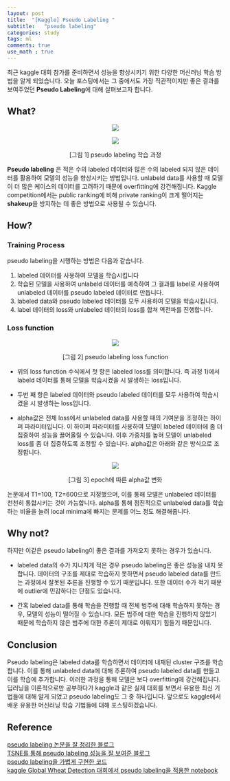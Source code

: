 ```yaml
---
layout: post
title:  "[Kaggle] Pseudo Labeling "
subtitle:   "pseudo labeling"
categories: study
tags: ml
comments: true
use_math : true
---
```


최근 kaggle 대회 참가를 준비하면서 성능을 향상시키기 위한 다양한 머신러닝 학습 방법을 알게 되었습니다. 오늘 포스팅에서는 그 중에서도 가장 직관적이지만 좋은 결과를 보여주었던 **Pseudo Labeling**에 대해 살펴보고자 합니다. 

## What?

<p align="center"><img src="https://www.stand-firm-peter.me/gallery/pseudo.png"></p><p align="center"><img src="https://www.stand-firm-peter.me/gallery/pseudo2.png"></p>
<p align="center">[그림 1] pseudo labeling 학습 과정</p>  

**Pseudo labeling** 은 적은 수의 labeled 데이터와 많은 수의 labeled 되지 않은 데이터를 활용하여 모델의 성능을 향상시키는 방법입니다.  unlabeld data를 사용할 때 모델이 더 많은 케이스의 데이터를 고려하기 때문에 overfitting에 강건해집니다.  Kaggle competition에서는 public ranking에 비해 private ranking이 크게 떨어지는 **shakeup**을 방지하는 데 좋은 방법으로 사용될 수 있습니다.  
  
  ## How?

### Training Process
pseudo labeling을 시행하는 방법은 다음과 같습니다. 

1) labeled 데이터를 사용하여 모델을 학습시킵니다  
2) 학습된 모델을 사용하여 unlabeld 데이터를 예측하여 그 결과를 label로 사용하여 unlabeled 데이터를 pseudo labeled 데이터로 만듭니다.  
3) labeled data와 pseudo labeled 데이터를 모두 사용하여 모델을 학습시킵니다.  
4) label 데이터의 loss와 unlabeled 데이터의 loss를 합쳐 역전파를 진행합니다.  

### Loss function  
  
<p align="center"><img src="https://miro.medium.com/max/700/1*h6UJE8uAgaVvIx2XJiDBdg.png"></p>  
<p align="center">[그림 2] pseudo labeling loss function</p>    
  
- 위의 loss function 수식에서 첫 항은 labeled loss를 의미합니다. 즉 과정 1)에서 labeld 데이터를 통해 모델을 학습시켰을 시 발생하는 loss입니다.  
  
- 두번 째 항은 labeled 데이터와 pseudo labeled 데이터를 모두 사용하여 학습시켰을 시 발생하는 loss입니다.  
  
- alpha값은 전체 loss에서 unlabeled data를 사용할 때의 기여분을 조정하는 하이퍼 파라미터입니다. 이 하이퍼 파라미터를 사용하여 모델이 labeled 데이터에 좀 더 집중하여 성능을 끌어올릴 수 있습니다. 이후 가중치를 높혀 모델이 unlabeled loss를 좀 더 집중하도록 조정할 수 있습니다.  alpha값은 아래와 같은 방식으로 조정합니다. 
  
<p align="center"><img src="https://miro.medium.com/max/644/1*LAxeb_l9k1yfAOUiRLYxAA.png"></p>  
<p align="center">[그림 3] epoch에 따른 alpha값 변화</p>    
  
논문에서 T1=100, T2=600으로 지정했으며, 이를 통해 모델은 unlabeled 데이터를 천천히 통합시키는 것이 가능합니다.  alpha를 통해 점진적으로 unlabeled data를 학습하는 비율을 늘려 local minima에 빠지는 문제를 어느 정도 해결해줍니다. 

## Why not?

하지만 이같은 pseudo labeling이 좋은 결과를 가져오지 못하는 경우가 있습니다. 

- labeled data의 수가 지나치게 적은 경우 pseudo labeling은 좋은 성능을 내지 못합니다. 데이터의 구조를 제대로 학습하지 못하면서 pseudo labeled data를 만드는 과정에서 잘못된 추론을 진행할 수 있기 때문입니다. 또한 데이터 수가 적기 때문에 outlier에 민감하다는 단점도 있습니다.

- 간혹 labeled data를 통해 학습을 진행할 때 전체 범주에 대해 학습하지 못하는 경우, 모델의 성능이 떨어질 수 있습니다. 모든 범주에 대한 학습을 진행하지 않았기 때문에 학습하지 않은 범주에 대한 추론이 제대로 이뤄지기 힘들기 때문입니다. 

## Conclusion

Pseudo labeling은 labeled data를 학습하면서 데이터에 내재된 cluster 구조를 학습합니다. 이를 통해 unlabeled data에 대해 추론하여 pseudo labeled data를 만들고 이를 학습에 추가합니다. 이러한 과정을 통해 모델은 보다 overfitting에 강건해집니다. 딥러닝을 이론적으로만 공부하다가 kaggle과 같은 실제 대회를 보면서 유용한 최신 기법들에 대해 알게 되었고 pseudo labeling도 그 중 하나입니다. 앞으로도 kaggle에서 배운 유용한 머신러닝 학습 기법들에 대해 포스팅하겠습니다. 

## Reference

[pseudo labeling 논문을 잘 정리한 블로그](https://www.stand-firm-peter.me/2018/08/22/pseudo-label/)  
[TSNE를 통해 pseudo labeling 성능을 잘 보여준 블로그](https://towardsdatascience.com/pseudo-labeling-to-deal-with-small-datasets-what-why-how-fd6f903213af)  
[pseudo labeling을 가볍게 구현한 코드](https://github.com/herbwood/study_datascience/blob/master/kaggle/pseudo_labeling.ipynb)  
[kaggle Global Wheat Detection 대회에서 pseudo labeling을 적용한 notebook](https://www.kaggle.com/ufownl/global-wheat-detection-pseudo-labaling)  
